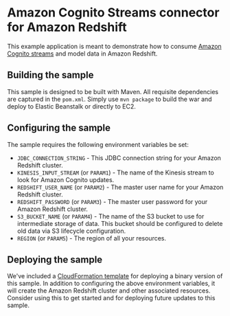 # Amazon Cognito Streams connector for Amazon Redshift

This example application is meant to demonstrate how to consume [Amazon Cognito streams](http://mobile.awsblog.com/post/Tx35782XTJZROY4) and model data in Amazon Redshift.

## Building the sample

This sample is designed to be built with Maven. All requisite dependencies are captured in the `pom.xml`. Simply use `mvn package` to build the war and deploy to Elastic Beanstalk or directly to EC2.

## Configuring the sample

The sample requires the following environment variables be set:

* `JDBC_CONNECTION_STRING` - This JDBC connection string for your Amazon Redshift cluster.
* `KINESIS_INPUT_STREAM` (or `PARAM1`) - The name of the Kinesis stream to look for Amazon Cognito updates.
* `REDSHIFT_USER_NAME` (or `PARAM2`) - The master user name for your Amazon Redshift cluster.
* `REDSHIFT_PASSWORD` (or `PARAM3`) - The master user password for your Amazon Redshift cluster.
* `S3_BUCKET_NAME` (or `PARAM4`) - The name of the S3 bucket to use for intermediate storage of data. This bucket should be configured to delete old data via S3 lifecycle configuration.
* `REGION` (or `PARAM5`) - The region of all your resources. 

## Deploying the sample

We've included a [CloudFormation template](CognitoStreamsSample.json) for deploying a binary version of this sample. In addition to configuring the above environment variables, it will create the Amazon Redshift cluster and other associated resources. Consider using this to get started and for deploying future updates to this sample.
